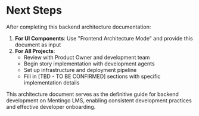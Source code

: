 # Next Steps

After completing this backend architecture documentation:

1. **For UI Components**: Use "Frontend Architecture Mode" and provide this document as input
2. **For All Projects**: 
   - Review with Product Owner and development team
   - Begin story implementation with development agents
   - Set up infrastructure and deployment pipeline
   - Fill in [TBD - TO BE CONFIRMED] sections with specific implementation details

This architecture document serves as the definitive guide for backend development on Mentingo LMS, enabling consistent development practices and effective developer onboarding.